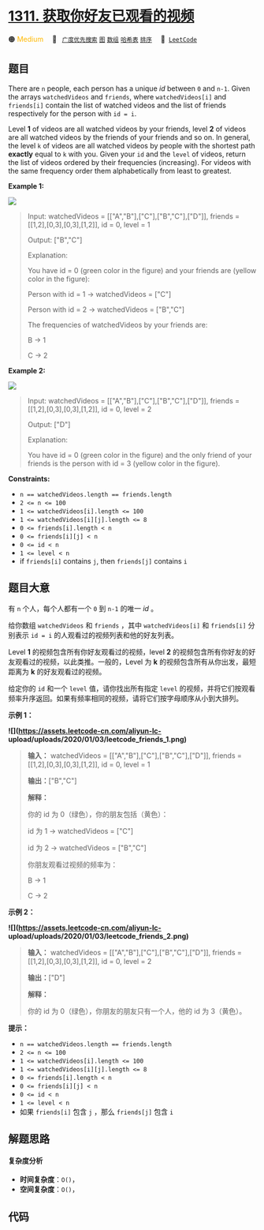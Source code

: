 # [1311. 获取你好友已观看的视频](https://leetcode.com/problems/get-watched-videos-by-your-friends)

🟠 <font color=#ffb800>Medium</font>&emsp; 🔖&ensp; [`广度优先搜索`](/leetcode/outline/tag/breadth-first-search.md) [`图`](/leetcode/outline/tag/graph.md) [`数组`](/leetcode/outline/tag/array.md) [`哈希表`](/leetcode/outline/tag/hash-table.md) [`排序`](/leetcode/outline/tag/sorting.md)&emsp; 🔗&ensp;[`LeetCode`](https://leetcode.com/problems/get-watched-videos-by-your-friends)

## 题目

There are `n` people, each person has a unique _id_ between `0` and `n-1`.
Given the arrays `watchedVideos` and `friends`, where `watchedVideos[i]` and
`friends[i]` contain the list of watched videos and the list of friends
respectively for the person with `id = i`.

Level **1** of videos are all watched videos by your friends, level **2** of
videos are all watched videos by the friends of your friends and so on. In
general, the level `k` of videos are all watched videos by people with the
shortest path **exactly** equal to `k` with you. Given your `id` and the
`level` of videos, return the list of videos ordered by their frequencies
(increasing). For videos with the same frequency order them alphabetically
from least to greatest.



**Example 1:**

**![](https://assets.leetcode.com/uploads/2020/01/02/leetcode_friends_1.png)**

> Input: watchedVideos = [["A","B"],["C"],["B","C"],["D"]], friends = [[1,2],[0,3],[0,3],[1,2]], id = 0, level = 1
> 
> Output: ["B","C"] 
> 
> Explanation: 
> 
> You have id = 0 (green color in the figure) and your friends are (yellow color in the figure):
> 
> Person with id = 1 -> watchedVideos = ["C"] 
> 
> Person with id = 2 -> watchedVideos = ["B","C"] 
> 
> The frequencies of watchedVideos by your friends are: 
> 
> B -> 1 
> 
> C -> 2

**Example 2:**

**![](https://assets.leetcode.com/uploads/2020/01/02/leetcode_friends_2.png)**

> Input: watchedVideos = [["A","B"],["C"],["B","C"],["D"]], friends = [[1,2],[0,3],[0,3],[1,2]], id = 0, level = 2
> 
> Output: ["D"]
> 
> Explanation: 
> 
> You have id = 0 (green color in the figure) and the only friend of your friends is the person with id = 3 (yellow color in the figure).

**Constraints:**

  * `n == watchedVideos.length == friends.length`
  * `2 <= n <= 100`
  * `1 <= watchedVideos[i].length <= 100`
  * `1 <= watchedVideos[i][j].length <= 8`
  * `0 <= friends[i].length < n`
  * `0 <= friends[i][j] < n`
  * `0 <= id < n`
  * `1 <= level < n`
  * if `friends[i]` contains `j`, then `friends[j]` contains `i`


## 题目大意

有 `n` 个人，每个人都有一个  `0` 到 `n-1` 的唯一 _id_  。

给你数组 `watchedVideos`  和 `friends` ，其中 `watchedVideos[i]`  和 `friends[i]` 分别表示
`id = i` 的人观看过的视频列表和他的好友列表。

Level **1**  的视频包含所有你好友观看过的视频，level **2**  的视频包含所有你好友的好友观看过的视频，以此类推。一般的，Level
为 **k**  的视频包含所有从你出发，最短距离为 **k**  的好友观看过的视频。

给定你的 `id`  和一个 `level` 值，请你找出所有指定 `level`
的视频，并将它们按观看频率升序返回。如果有频率相同的视频，请将它们按字母顺序从小到大排列。



**示例 1：**

**![](https://assets.leetcode-cn.com/aliyun-lc-
upload/uploads/2020/01/03/leetcode_friends_1.png)**

> 
> 
> 
> 
> 
> **输入：** watchedVideos = [["A","B"],["C"],["B","C"],["D"]], friends = [[1,2],[0,3],[0,3],[1,2]], id = 0, level = 1
> 
> **输出：**["B","C"] 
> 
> **解释：**
> 
> 你的 id 为 0（绿色），你的朋友包括（黄色）：
> 
> id 为 1 -> watchedVideos = ["C"] 
> 
> id 为 2 -> watchedVideos = ["B","C"] 
> 
> 你朋友观看过视频的频率为：
> 
> B -> 1 
> 
> C -> 2
> 
> 

**示例 2：**

**![](https://assets.leetcode-cn.com/aliyun-lc-
upload/uploads/2020/01/03/leetcode_friends_2.png)**

> 
> 
> 
> 
> 
> **输入：** watchedVideos = [["A","B"],["C"],["B","C"],["D"]], friends = [[1,2],[0,3],[0,3],[1,2]], id = 0, level = 2
> 
> **输出：**["D"]
> 
> **解释：**
> 
> 你的 id 为 0（绿色），你朋友的朋友只有一个人，他的 id 为 3（黄色）。
> 
> 



**提示：**

  * `n == watchedVideos.length == friends.length`
  * `2 <= n <= 100`
  * `1 <= watchedVideos[i].length <= 100`
  * `1 <= watchedVideos[i][j].length <= 8`
  * `0 <= friends[i].length < n`
  * `0 <= friends[i][j] < n`
  * `0 <= id < n`
  * `1 <= level < n`
  * 如果 `friends[i]` 包含 `j` ，那么 `friends[j]` 包含 `i`


## 解题思路

#### 复杂度分析

- **时间复杂度**：`O()`，
- **空间复杂度**：`O()`，

## 代码

```javascript

```